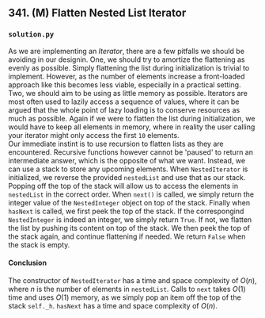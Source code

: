 ## 341. (M) Flatten Nested List Iterator

### `solution.py`
As we are implementing an *Iterator*, there are a few pitfalls we should be avoiding in our designin. One, we should try to amortize the flattening as evenly as possible. Simply flattening the list during initialization is trivial to implement. However, as the number of elements increase a front-loaded approach like this becomes less viable, especially in a practical setting. Two, we should aim to be using as little memory as possible. Iterators are most often used to lazily access a sequence of values, where it can be argued that the whole point of lazy loading is to conserve resources as much as possible. Again if we were to flatten the list during initialization, we would have to keep all elements in memory, where in reality the user calling your iterator might only access the first `10` elements.  
Our immediate instint is to use recursion to flatten lists as they are encountered. Recursive functions however cannot be 'paused' to return an intermediate answer, which is the opposite of what we want. Instead, we can use a stack to store any upcoming elements. When `NestedIterator` is initialized, we reverse the provided `nestedList` and use that as our stack. Popping off the top of the stack will allow us to access the elements in `nestedList` in the correct order. When `next()` is called, we simply return the integer value of the `NestedInteger` object on top of the stack. Finally when `hasNext` is called, we first peek the top of the stack. If the correspongind `NestedInteger` is indeed an integer, we simply return `True`. If not, we flatten the list by pushing its content on top of the stack. We then peek the top of the stack again, and continue flattening if needed. We return `False` when the stack is empty.  


#### Conclusion
The constructor of `NestedIterator` has a time and space complexity of $O(n)$, where $n$ is the number of elements in `nestedList`. Calls to `next` takes $O(1)$ time and uses $O(1)$ memory, as we simply pop an item off the top of the stack `self._h`. `hasNext` has a time and space complexity of $O(n)$.  
  

